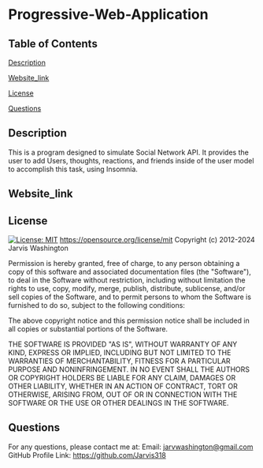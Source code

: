# Progressive-Web-Application

## Table of Contents
[Description](#Description)

[Website_link](#Website_link)

[License](#License)  

[Questions](#Questions)  

## Description
This is a program designed to simulate Social Network API. It provides the user to add Users, thoughts, reactions, and friends inside of the user model to accomplish this task, using Insomnia.

## Website_link



## License
[![License: MIT](https://img.shields.io/badge/License-MIT-yellow.svg)](https://opensource.org/licenses/MIT)
https://opensource.org/license/mit
Copyright (c) 2012-2024 Jarvis Washington

Permission is hereby granted, free of charge, to any person obtaining
a copy of this software and associated documentation files (the
"Software"), to deal in the Software without restriction, including
without limitation the rights to use, copy, modify, merge, publish,
distribute, sublicense, and/or sell copies of the Software, and to
permit persons to whom the Software is furnished to do so, subject to
the following conditions:

The above copyright notice and this permission notice shall be
included in all copies or substantial portions of the Software.

THE SOFTWARE IS PROVIDED "AS IS", WITHOUT WARRANTY OF ANY KIND,
EXPRESS OR IMPLIED, INCLUDING BUT NOT LIMITED TO THE WARRANTIES OF
MERCHANTABILITY, FITNESS FOR A PARTICULAR PURPOSE AND
NONINFRINGEMENT. IN NO EVENT SHALL THE AUTHORS OR COPYRIGHT HOLDERS BE
LIABLE FOR ANY CLAIM, DAMAGES OR OTHER LIABILITY, WHETHER IN AN ACTION
OF CONTRACT, TORT OR OTHERWISE, ARISING FROM, OUT OF OR IN CONNECTION
WITH THE SOFTWARE OR THE USE OR OTHER DEALINGS IN THE SOFTWARE.


## Questions
For any questions, please contact me at:
Email: jarvwashington@gmail.com
GitHub Profile Link: https://github.com/Jarvis318
